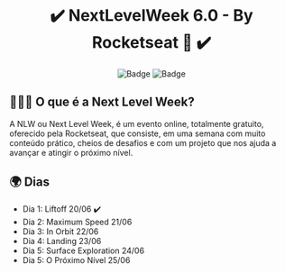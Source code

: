 <h1 align="center">✔️ NextLevelWeek 6.0 - By Rocketseat 🚀 ✔️</h1>

<p align="center">	
<img src="https://img.shields.io/github/last-commit/ericneves/nlw-together" alt="Badge">

<img src="https://img.shields.io/github/license/ericneves/nlw-together" alt="Badge">

</p>

<h2>🙇🏻‍♂️ O que é a Next Level Week?</h2>

<p>A NLW ou Next Level Week, é um evento online, totalmente gratuito, oferecido pela Rocketseat, que consiste, em uma semana com muito conteúdo prático, cheios de desafios e com um projeto que nos ajuda a avançar e atingir o próximo nível.</p>

<h2>🌍 Dias</h2>

<ul>
    <li>Dia 1: Liftoff 20/06 ✔️</li>
    <li>Dia 2: Maximum Speed 21/06 </li>
    <li>Dia 3: In Orbit 22/06 </li>
    <li>Dia 4: Landing 23/06 </li>
    <li>Dia 5: Surface Exploration 24/06 </li>
    <li>Dia 5: O Próximo Nível 25/06 </li>
</ul>